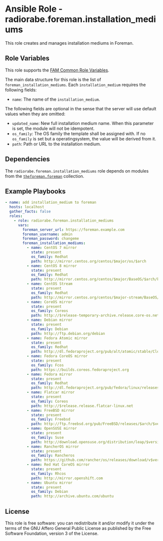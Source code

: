 # Ansible Role - radiorabe.foreman.installation_mediums

This role creates and manages installation mediums in Foreman.

## Role Variables

This role supports the [FAM Common Role Variables](https://github.com/theforeman/foreman-ansible-modules/blob/develop/README.md#common-role-variables).

The main data structure for this role is the list of `foreman_installation_mediums`. Each `installation_medium` requires the following fields:

- `name`: The name of the `installation_medium`.

The following fields are optional in the sense that the server will use default values when they are omitted:

- `updated_name`: New full installation medium name. When this parameter is set, the module will not be idempotent.
- `os_family`: The OS family the template shall be assigned with. If no `os_family` is set but a operatingsystem, the value will be derived from it.
- `path`: Path or URL to the installation medium.

## Dependencies

The `radiorabe.foreman.installation_mediums` role depends on modules from the [`theforeman.foreman`](https://galaxy.ansible.com/theforeman/foreman) collection.

## Example Playbooks

```yaml
- name: add installation_medium to foreman
  hosts: localhost
  gather_facts: false
  roles:
    - role: radiorabe.foreman.installation_mediums
      vars:
        foreman_server_url: https://foreman.example.com
        foreman_username: admin
        foreman_password: changeme
        foreman_installation_mediums:
          - name: CentOS 7 mirror
            state: present
            os_family: Redhat
            path: http://mirror.centos.org/centos/$major/os/$arch
          - name: CentOS 8 mirror
            state: present
            os_family: Redhat
            path: http://mirror.centos.org/centos/$major/BaseOS/$arch/kickstart
          - name: CentOS Stream
            state: present
            os_family: Redhat
            path: http://mirror.centos.org/centos/$major-stream/BaseOS/$arch/os
          - name: CoreOS mirror
            state: present
            os_family: Coreos
            path: http://$release-temporary-archive.release.core-os.net
          - name: Debian mirror
            state: present
            os_family: Debian
            path: http://ftp.debian.org/debian
          - name: Fedora Atomic mirror
            state: present
            os_family: Redhat
            path: http://dl.fedoraproject.org/pub/alt/atomic/stable/Cloud_Atomic/$arch/os/
          - name: Fedora CoreOS mirror
            state: present
            os_family: Fcos
            path: https://builds.coreos.fedoraproject.org
          - name: Fedora mirror
            state: present
            os_family: Redhat
            path: http://dl.fedoraproject.org/pub/fedora/linux/releases/$major/Server/$arch/os/
          - name: Flatcar mirror
            state: present
            os_family: Coreos
            path: http://$release.release.flatcar-linux.net
          - name: FreeBSD mirror
            state: present
            os_family: Freebsd
            path: http://ftp.freebsd.org/pub/FreeBSD/releases/$arch/$version-RELEASE/
          - name: OpenSUSE mirror
            state: present
            os_family: Suse
            path: http://download.opensuse.org/distribution/leap/$version/repo/oss
          - name: RancherOS mirror
            state: present
            os_family: Rancheros
            path: https://github.com/rancher/os/releases/download/v$version
          - name: Red Hat CoreOS mirror
            state: present
            os_family: Rhcos
            path: http://mirror.openshift.com
          - name: Ubuntu mirror
            state: present
            os_family: Debian
            path: http://archive.ubuntu.com/ubuntu
```

## License

This role is free software: you can redistribute it and/or modify it under the terms of the GNU Affero General Public License as published by the Free Software Foundation, version 3 of the License.
